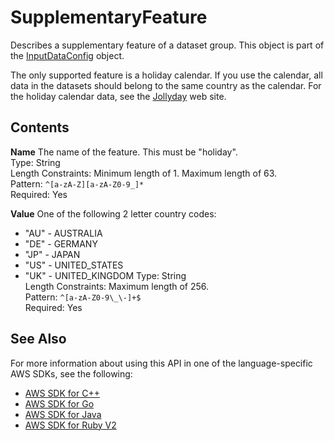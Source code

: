 # SupplementaryFeature<a name="API_SupplementaryFeature"></a>

Describes a supplementary feature of a dataset group\. This object is part of the [InputDataConfig](API_InputDataConfig.md) object\.

The only supported feature is a holiday calendar\. If you use the calendar, all data in the datasets should belong to the same country as the calendar\. For the holiday calendar data, see the [Jollyday](http://jollyday.sourceforge.net/data.html) web site\.

## Contents<a name="API_SupplementaryFeature_Contents"></a>

 **Name**   <a name="forecast-Type-SupplementaryFeature-Name"></a>
The name of the feature\. This must be "holiday"\.  
Type: String  
Length Constraints: Minimum length of 1\. Maximum length of 63\.  
Pattern: `^[a-zA-Z][a-zA-Z0-9_]*`   
Required: Yes

 **Value**   <a name="forecast-Type-SupplementaryFeature-Value"></a>
One of the following 2 letter country codes:  
+ "AU" \- AUSTRALIA
+ "DE" \- GERMANY
+ "JP" \- JAPAN
+ "US" \- UNITED\_STATES
+ "UK" \- UNITED\_KINGDOM
Type: String  
Length Constraints: Maximum length of 256\.  
Pattern: `^[a-zA-Z0-9\_\-]+$`   
Required: Yes

## See Also<a name="API_SupplementaryFeature_SeeAlso"></a>

For more information about using this API in one of the language\-specific AWS SDKs, see the following:
+  [AWS SDK for C\+\+](https://docs.aws.amazon.com/goto/SdkForCpp/forecast-2018-06-26/SupplementaryFeature) 
+  [AWS SDK for Go](https://docs.aws.amazon.com/goto/SdkForGoV1/forecast-2018-06-26/SupplementaryFeature) 
+  [AWS SDK for Java](https://docs.aws.amazon.com/goto/SdkForJava/forecast-2018-06-26/SupplementaryFeature) 
+  [AWS SDK for Ruby V2](https://docs.aws.amazon.com/goto/SdkForRubyV2/forecast-2018-06-26/SupplementaryFeature) 